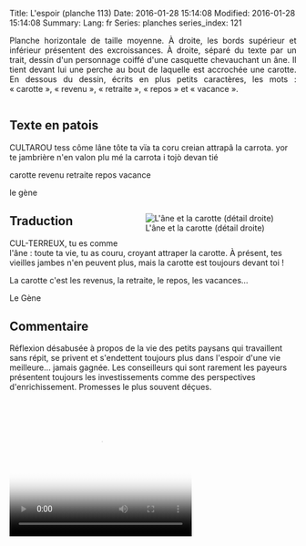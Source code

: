 Title: L'espoir (planche 113)
Date: 2016-01-28 15:14:08
Modified: 2016-01-28 15:14:08
Summary: 
Lang: fr
Series: planches
series_index: 121

<p style="text-align:justify;">Planche horizontale de taille
moyenne. À droite, les bords supérieur et inférieur présentent des
excroissances. À droite, séparé du texte par un trait, dessin d'un
personnage coiffé d'une casquette chevauchant un âne. Il tient devant
lui une perche au bout de laquelle est accrochée une carotte. En
dessous du dessin, écrits en plus petits caractères, les mots :
« carotte », « revenu », « retraite », « repos » et « vacance ».</p>

<figure class="image-block" style="float: center;">
  <img alt="" src="{static}/images/planche_113-2.png">
  <figcaption style="max-width: 680px"></figcaption>
</figure>

## Texte en patois

CULTAROU tess côme lâne tôte ta vïa ta coru creian attrapâ la
carrota. yor te jambrière n'en valon plu mé la carrota i tojò devan
tié

carotte revenu retraite repos  vacance

le gène

<figure class="image-block" style="float: right;">
  <img alt="L&#x27;âne et la carotte (détail droite)" src="{static}/images/planche_113_detail_dessin.png">
  <figcaption style="max-width: 348px">L&#x27;âne et la carotte (détail droite)</figcaption>
</figure>

## Traduction

CUL-TERREUX, tu es comme l'âne : toute ta vie, tu as couru, croyant
attraper la carotte. À présent, tes vieilles jambes n'en peuvent plus,
mais la carotte est toujours devant toi !

La carotte c'est les revenus, la retraite, le repos, les vacances…

Le Gène

## Commentaire

Réflexion désabusée à propos de la vie des petits paysans qui
travaillent sans répit, se privent et s'endettent toujours plus dans
l'espoir d'une vie meilleure… jamais gagnée. Les conseilleurs qui sont
rarement les payeurs présentent toujours les investissements comme des
perspectives d'enrichissement. Promesses le plus souvent déçues.

<video width="320" height="240" controls
  poster="{static}/images/thumbnails/video_113.jpg">
  <source src="https://d1njpgd0ygatdn.cloudfront.net/video_113.mp4" type="video/mp4">
</video>
